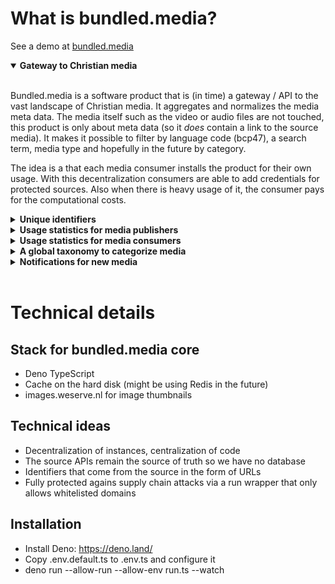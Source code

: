 # What is bundled.media?

See a demo at [bundled.media](https://bundled.media)

<details open>
<summary><strong>Gateway to Christian media</strong></summary>
<br>

Bundled.media is a software product that is (in time) a gateway / API to the vast landscape of Christian media. It aggregates and normalizes the media meta data. The media itself such as the video or audio files are not touched, this product is only about meta data (so it _does_ contain a link to the source media). It makes it possible to filter by language code (bcp47), a search term, media type and hopefully in the future by category.

The idea is a that each media consumer installs the product for their own usage. With this decentralization consumers are able to add credentials for protected sources. Also when there is heavy usage of it, the consumer pays for the computational costs.

</details>

<details>
<summary><strong>Unique identifiers</strong></summary>
<br>

To allow for a unified global gateway to Christian media, we need unique identifiers. One of the world its standards for this are URIs / URLs. An URI (uniform resource identifier) is very similar to an URL. A URL is also known as a link. Example link: https://example.com/hello-world. The main difference is that a URI does not need to resolve to a resource. Our ideal is to have resolvable identifiers so URLs are better, but URIs are allowed. 

YouTube URLs can be used as unique identifiers. Some media publishers, publish also to Vimeo, so how will we deal with that? We could have a file inside this repository containing data that tells that one YouTube link is the same as one Vimeo link. The RDF technology allows for such use cases. We would need to have a canonical URL, the primary one. Other URLs can resolve to the same video / media item. This way we would have unique identifiers. 

We can have fallbacks to aliasses if the YouTube one is not available anymore. Media publishers should take the responsiblity to have their unique identifiers as stable as they can provide, but sometimes things might happen, that are hard to prevent or it might even be out of the control of the media publisher. Hence the need for a way of aliassing.

</details>

<details>
<summary><strong>Usage statistics for media publishers</strong></summary>
<br>

When media is used, we want to send back usage statistics to the media publisher. One way of implementing this is by having media publisher specific code when a certain URL is called. This would require media consumers who want to use media offline, to call this specific URL when the device is back online. The main target audience for this are the wifi boxes such as ConnectBox and others. Other consumers do not need to do this as they can simply hotlink to the media source, such as YouTube or any other URL. 

This would require usage of special crafted URLs that make the product very dependent on bundled.media, we would prefer a better way. One option would be to have the special URL also contain the source URL. This would be good when a consumer decides to no longer use bundled.media. It would even allow for storing the target source URL in the database and when calling that, prefix it with the URL of their bundled.media instance. A similar trick is used for image resizing services such as images.weserve.nl.

</details>

<details>
<summary><strong>Usage statistics for media consumers</strong></summary>
<br>

What if consumers could see what media is often used? We want to create a way to have insight into the statistics. At this moment we think it might be valuable to also have a way of aggregating the world wide Christian media statistics. It might be an option to opt in for world wide media statistics, and when that mode is used, and consumers do use a specific URL that first calls this product and then redirects to the source URL, that it would send statistics to an aggregating place, a time series database that keeps track of usage. This URL is described in 'Usage statistics for media publishers'.

</details>

<details>
<summary><strong>A global taxonomy to categorize media</strong></summary>
<br>

With unique identifiers in place we also create categories for an identifier. Imagine searching through the vast landscape of Christian media with categories. The great thing with the proposed solution is that categorization does not need to happen at the media publisher. Initiatives could be created where a taxonomy is created for the top 600 media items from the Christian media landscape. 

Imagine a taxonomy of categories, another taxonomy for keywords, one for target audience, one with ministry categories or a taxonomy that targets the audience where they are in their journey with Christ (see the gray matrix). These taxonomies can al be different initiatives started by different organizations or working groups. At some stage we would only need to support them here in bundled.media.

We hope to bootstrap a taxonomy of categories. We hope to create one that will become the standard taxonomy for christian media. The scope of this product is not fully described here. We will start with English but hope to translate into many languages. We will begin small with a small set of categories and will put effort into create logical categorization similar to library systems.

This taxonomy will make it possible for ministries to have systems where they search for media, curate media, apply that media to their website, and have their audience filter media in a very good way.

</details>

<details>
<summary><strong>Notifications for new media</strong></summary>
<br>

Would it be possible to subscribe to a search query, so that when new content is found you can get a notification? This would be awesome and ministries / media consumers could subscribe to media that would perfectly fit their audience. This might be a sub product that periodically calls bundled.media.  

</details>

<br>

# Technical details

## Stack for bundled.media core
- Deno TypeScript
- Cache on the hard disk (might be using Redis in the future)
- images.weserve.nl for image thumbnails

## Technical ideas

- Decentralization of instances, centralization of code
- The source APIs remain the source of truth so we have no database
- Identifiers that come from the source in the form of URLs
- Fully protected agains supply chain attacks via a run wrapper that only allows whitelisted domains

## Installation

- Install Deno: https://deno.land/
- Copy .env.default.ts to .env.ts and configure it
- deno run --allow-run --allow-env run.ts --watch
